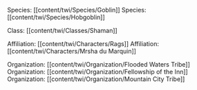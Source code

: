 Species: [[content/twi/Species/Goblin]]
Species: [[content/twi/Species/Hobgoblin]]

Class: [[content/twi/Classes/Shaman]]

Affiliation: [[content/twi/Characters/Rags]]
Affiliation: [[content/twi/Characters/Mrsha du Marquin]]

Organization: [[content/twi/Organization/Flooded Waters Tribe]]
Organization: [[content/twi/Organization/Fellowship of the Inn]]
Organization: [[content/twi/Organization/Mountain City Tribe]]
